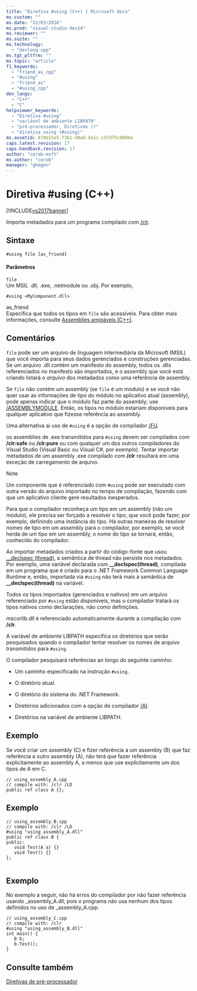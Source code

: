 ```yaml
---
title: "Diretiva #using (C++) | Microsoft Docs"
ms.custom: ""
ms.date: "12/03/2016"
ms.prod: "visual-studio-dev14"
ms.reviewer: ""
ms.suite: ""
ms.technology: 
  - "devlang-cpp"
ms.tgt_pltfrm: ""
ms.topic: "article"
f1_keywords: 
  - "friend_as_cpp"
  - "#using"
  - "friend_as"
  - "#using_cpp"
dev_langs: 
  - "C++"
  - "C"
helpviewer_keywords: 
  - "Diretiva #using"
  - "variável de ambiente LIBPATH"
  - "pré-processador, Diretivas ()"
  - "diretiva using (#using)"
ms.assetid: 870b15e5-f361-40a8-ba1c-c57d75c8809a
caps.latest.revision: 17
caps.handback.revision: 17
author: "corob-msft"
ms.author: "corob"
manager: "ghogen"
---
```

# Diretiva #using (C++)
[!INCLUDE[vs2017banner](../assembler/inline/includes/vs2017banner.md)]

Importa metadados para um programa compilado com [\/clr](../build/reference/clr-common-language-runtime-compilation.md).  
  
## Sintaxe  
  
```  
#using file [as_friend]  
```  
  
#### Parâmetros  
 `file`  
 Um MSIL .dll, .exe, .netmodule ou .obj.  Por exemplo,  
  
 `#using <MyComponent.dll>`  
  
 as\_friend  
 Especifica que todos os tipos em `file` são acessíveis.  Para obter mais informações, consulte [Assemblies amigáveis \(C\+\+\)](../dotnet/friend-assemblies-cpp.md).  
  
## Comentários  
 `file` pode ser um arquivo de linguagem intermediária da Microsoft \(MSIL\) que você importa para seus dados gerenciados e construções gerenciadas.  Se um arquivo .dll contém um manifesto do assembly, todos os .dlls referenciados no manifesto são importados, e o assembly que você está criando listará o *arquivo* dos metadados como uma referência de assembly.  
  
 Se `file` não contém um assembly \(se `file` é um módulo\) e se você não quer usar as informações de tipo do módulo no aplicativo atual \(assembly\), pode apenas indicar que o módulo faz parte do assembly; use [\/ASSEMBLYMODULE](../build/reference/assemblymodule-add-a-msil-module-to-the-assembly.md).  Então, os tipos no módulo estariam disponíveis para qualquer aplicativo que fizesse referência ao assembly.  
  
 Uma alternativa ai uso de `#using` é a opção de compilador [\/FU](../build/reference/fu-name-forced-hash-using-file.md).  
  
 os assemblies de .exe transmitidos para `#using` devem ser compilados com **\/clr:safe** ou **\/clr:pure** ou com qualquer um dos outros compiladores do Visual Studio \(Visual Basic ou Visual C\#, por exemplo\).  Tentar importar metadados de um assembly .exe compilado com **\/clr** resultará em uma exceção de carregamento de arquivo.  
  
> [!NOTE]
>  Um componente que é referenciado com `#using` pode ser executado com outra versão do arquivo importado no tempo de compilação, fazendo com que um aplicativo cliente gere resultados inesperados.  
  
 Para que o compilador reconheça um tipo em um assembly \(não um módulo\), ele precisa ser forçado a resolver o tipo, que você pode fazer, por exemplo, definindo uma instância do tipo.  Há outras maneiras de resolver nomes de tipo em um assembly para o compilador, por exemplo, se você herda de um tipo em um assembly, o nome do tipo se tornará, então, conhecido do compilador.  
  
 Ao importar metadados criados a partir do código\-fonte que usou [\_\_declspec \(thread\)](../cpp/thread.md), a semântica de thread não persiste nos metadados.  Por exemplo, uma variável declarada com **\_\_declspec\(thread\)**, compilada em um programa que é criado para o .NET Framework Common Language Runtime e, então, importada via `#using` não terá mais a semântica de **\_\_declspec\(thread\)** na variável.  
  
 Todos os tipos importados \(gerenciados e nativos\) em um arquivo referenciado por `#using` estão disponíveis, mas o compilador tratará os tipos nativos como declarações, não como definições.  
  
 mscorlib.dll é referenciado automaticamente durante a compilação com **\/clr**.  
  
 A variável de ambiente LIBPATH especifica os diretórios que serão pesquisados quando o compilador tentar resolver os nomes de arquivo transmitidos para `#using`.  
  
 O compilador pesquisará referências ao longo do seguinte caminho:  
  
-   Um caminho especificado na instrução `#using`.  
  
-   O diretório atual.  
  
-   O diretório do sistema do .NET Framework.  
  
-   Diretórios adicionados com a opção de compilador [\/AI](../build/reference/ai-specify-metadata-directories.md).  
  
-   Diretórios na variável de ambiente LIBPATH.  
  
## Exemplo  
 Se você criar um assembly \(C\) e fizer referência a um assembly \(B\) que faz referência a outro assembly \(A\), não terá que fazer referência explicitamente ao assembly A, a menos que use explicitamente um dos tipos de A em C.  
  
```  
// using_assembly_A.cpp  
// compile with: /clr /LD  
public ref class A {};  
```  
  
## Exemplo  
  
```  
// using_assembly_B.cpp  
// compile with: /clr /LD  
#using "using_assembly_A.dll"  
public ref class B {  
public:  
   void Test(A a) {}  
   void Test() {}  
};  
  
```  
  
## Exemplo  
 No exemplo a seguir, não há erros do compilador por não fazer referência usando \_assembly\_A.dll, pois o programa não usa nenhum dos tipos definidos no uso de \_assembly\_A.cpp.  
  
```  
// using_assembly_C.cpp  
// compile with: /clr  
#using "using_assembly_B.dll"  
int main() {  
   B b;  
   b.Test();  
}  
```  
  
## Consulte também  
 [Diretivas de pré\-processador](../preprocessor/preprocessor-directives.md)